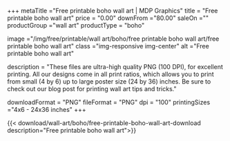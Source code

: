 +++
metaTitle ="Free printable boho wall art | MDP Graphics"
title = "Free printable boho wall art"
price = "0.00"
downFrom ="80.00"
saleOn =""
productGroup ="wall art"
productType = "boho"

image ="/img/free/printable/wall art/boho/free printable boho wall art/free printable boho wall art"
class ="img-responsive img-center"
alt ="Free printable boho wall art"


description = "These files are ultra-high quality PNG (100 DPI), for excellent printing. All our designs come in all print ratios, which allows you to print from small (4 by 6) up to large poster size (24 by 36) inches. Be sure to check out our blog post for printing wall art tips and tricks."

downloadFormat = "PNG"
fileFormat = "PNG"
dpi = "100"
printingSizes ="4x6 - 24x36 inches"
+++

{{< download/wall-art/boho/free-printable-boho-wall-art-download description="Free printable boho wall art">}}